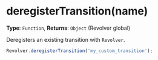 # deregisterTransition(name)

**Type**: `Function`, **Returns**: `Object` (Revolver global)

Deregisters an existing transition with `Revolver`.

```javascript
Revolver.deregisterTransition('my_custom_transition');
```
